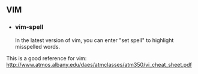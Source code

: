 
## VIM
-   ### vim-spell

    In the latest version of vim, you can enter \"set spell\" to highlight
    misspelled words. 
    
This is a good reference for vim:
<http://www.atmos.albany.edu/daes/atmclasses/atm350/vi_cheat_sheet.pdf>

